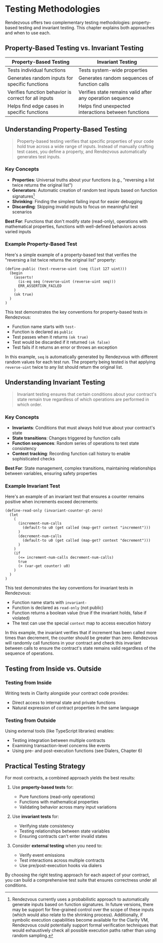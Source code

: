 # Testing Methodologies

Rendezvous offers two complementary testing methodologies: property-based testing and invariant testing. This chapter explains both approaches and when to use each.

## Property-Based Testing vs. Invariant Testing

| Property-Based Testing | Invariant Testing |
|------------------------|-------------------|
| Tests individual functions | Tests system-wide properties |
| Generates random inputs for specific functions | Generates random sequences of function calls |
| Verifies function behavior is correct for all inputs | Verifies state remains valid after any operation sequence |
| Helps find edge cases in specific functions | Helps find unexpected interactions between functions |

## Understanding Property-Based Testing

>Property-based testing verifies that specific properties of your code hold true across a wide range of inputs. Instead of manually crafting test cases, you define a property, and Rendezvous automatically generates test inputs.

### Key Concepts

- **Properties**: Universal truths about your functions (e.g., "reversing a list twice returns the original list")
- **Generators**: Automatic creation of random test inputs based on function signatures[^1]
- **Shrinking**: Finding the simplest failing input for easier debugging
- **Discarding**: Skipping invalid inputs to focus on meaningful test scenarios

**Best For**: Functions that don't modify state (read-only), operations with mathematical properties, functions with well-defined behaviors across varied inputs

### Example Property-Based Test

Here's a simple example of a property-based test that verifies the "reversing a list twice returns the original list" property:

```clarity
(define-public (test-reverse-uint (seq (list 127 uint)))
  (begin
    (asserts!
      (is-eq seq (reverse-uint (reverse-uint seq)))
      ERR_ASSERTION_FAILED
    )
    (ok true)
  )
)
```

This test demonstrates the key conventions for property-based tests in Rendezvous:

- Function name starts with `test-`
- Function is declared as `public`
- Test passes when it returns `(ok true)`
- Test would be discarded if it returned `(ok false)`
- Test fails if it returns an error or throws an exception

In this example, `seq` is automatically generated by Rendezvous with different random values for each test run. The property being tested is that applying `reverse-uint` twice to any list should return the original list.

## Understanding Invariant Testing

>Invariant testing ensures that certain conditions about your contract's state remain true regardless of which operations are performed in which order.

### Key Concepts

- **Invariants**: Conditions that must always hold true about your contract's state
- **State transitions**: Changes triggered by function calls
- **Function sequences**: Random series of operations to test state consistency
- **Context tracking**: Recording function call history to enable sophisticated checks

**Best For**: State management, complex transitions, maintaining relationships between variables, ensuring safety properties

### Example Invariant Test

Here's an example of an invariant test that ensures a counter remains positive when increments exceed decrements:

```clarity
(define-read-only (invariant-counter-gt-zero)
  (let
    (
      (increment-num-calls
        (default-to u0 (get called (map-get? context "increment")))
      )
      (decrement-num-calls
        (default-to u0 (get called (map-get? context "decrement")))
      )
    )
    (if
      (<= increment-num-calls decrement-num-calls)
      true
      (> (var-get counter) u0)
    )
  )
)
```

This test demonstrates the key conventions for invariant tests in Rendezvous:

- Function name starts with `invariant-`
- Function is declared as `read-only` (not public)
- Function returns a boolean value (true if the invariant holds, false if violated)
- The test can use the special `context` map to access execution history

In this example, the invariant verifies that if increment has been called more times than decrement, the counter should be greater than zero. Rendezvous will randomly call functions in your contract and check this invariant between calls to ensure the contract's state remains valid regardless of the sequence of operations.

## Testing from Inside vs. Outside

### Testing from Inside
Writing tests in Clarity alongside your contract code provides:
- Direct access to internal state and private functions
- Natural expression of contract properties in the same language

### Testing from Outside
Using external tools (like TypeScript libraries) enables:
- Testing integration between multiple contracts
- Examining transaction-level concerns like events
- Using pre- and post-execution functions (see Dialers, Chapter 6)

## Practical Testing Strategy

For most contracts, a combined approach yields the best results:

1. Use **property-based tests** for:
   - Pure functions (read-only operations)
   - Functions with mathematical properties
   - Validating behavior across many input variations

2. Use **invariant tests** for:
   - Verifying state consistency
   - Testing relationships between state variables
   - Ensuring contracts can't enter invalid states

3. Consider **external testing** when you need to:
   - Verify event emissions
   - Test interactions across multiple contracts
   - Use pre/post-execution hooks via dialers

By choosing the right testing approach for each aspect of your contract, you can build a comprehensive test suite that ensures correctness under all conditions.

[^1]: Rendezvous currently uses a probabilistic approach to automatically generate inputs based on function signatures. In future versions, there may be support for fine-grained control over the scope of these inputs (which would also relate to the shrinking process). Additionally, if symbolic execution capabilities become available for the Clarity VM, Rendezvous could potentially support formal verification techniques that would exhaustively check all possible execution paths rather than using random sampling.

